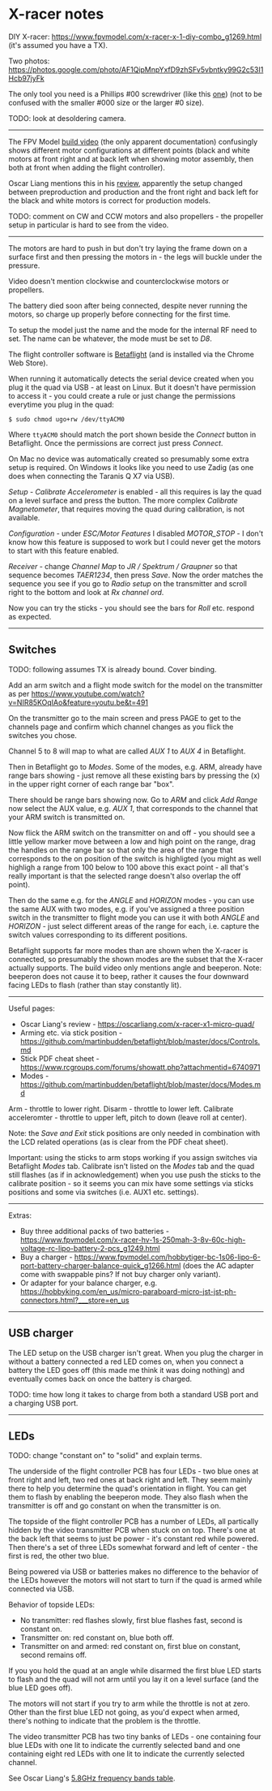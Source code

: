 X-racer notes
=============

DIY X-racer: <https://www.fpvmodel.com/x-racer-x-1-diy-combo_g1269.html> (it's assumed you have a TX).

Two photos: <https://photos.google.com/photo/AF1QipMnpYxfD9zhSFv5vbntky99G2c53I1Hcb97jyFk>

The only tool you need is a Phillips #00 screwdriver (like this [one](https://eustore.ifixit.com/en/Tools/Drivers-Wrenches/Phillips-00-Screwdriver-iFixit.html)) (not to be confused with the smaller #000 size or the larger #0 size).

TODO: look at desoldering camera.

---

The FPV Model [build video](https://www.youtube.com/watch?v=uFnxRmWBuGA) (the only apparent documentation) confusingly shows different motor configurations at different points (black and white motors at front right and at back left when showing motor assembly, then both at front when adding the flight controller).

Oscar Liang mentions this in his [review](https://oscarliang.com/x-racer-x1-micro-quad/), apparently the setup changed between preproduction and production and the front right and back left for the black and white motors is correct for production models.

TODO: comment on CW and CCW motors and also propellers - the propeller setup in particular is hard to see from the video.

---

The motors are hard to push in but don't try laying the frame down on a surface first and then pressing the motors in - the legs will buckle under the pressure.

Video doesn't mention clockwise and counterclockwise motors or propellers.

The battery died soon after being connected, despite never running the motors, so charge up properly before connecting for the first time.

To setup the model just the name and the mode for the internal RF need to set. The name can be whatever, the mode must be set to _D8_.

The flight controller software is [Betaflight](https://chrome.google.com/webstore/detail/betaflight-configurator/kdaghagfopacdngbohiknlhcocjccjao) (and is installed via the Chrome Web Store).

When running it automatically detects the serial device created when you plug it the quad via USB - at least on Linux. But it doesn't have permission to access it - you could create a rule or just change the permissions everytime you plug in the quad:

    $ sudo chmod ugo+rw /dev/ttyACM0

Where `ttyACM0` should match the port shown beside the _Connect_ button in Betaflight. Once the permissions are correct just press _Connect_.

On Mac no device was automatically created so presumably some extra setup is required. On Windows it looks like you need to use Zadig (as one does when connecting the Taranis Q X7 via USB).

_Setup_ - _Calibrate Accelerometer_ is enabled - all this requires is lay the quad on a level surface and press the button. The more complex _Calibrate Magnetometer_, that requires moving the quad during calibration, is not available.

_Configuration_ - under _ESC/Motor Features_ I disabled _MOTOR_STOP_ - I don't know how this feature is supposed to work but I could never get the motors to start with this feature enabled.

_Receiver_ - change _Channel Map_ to _JR / Spektrum / Graupner_ so that sequence becomes _TAER1234_, then press _Save_. Now the order matches the sequence you see if you go to _Radio setup_ on the transmitter and scroll right to the bottom and look at _Rx channel ord_.

Now you can try the sticks - you should see the bars for _Roll_ etc. respond as expected.

---

Switches
--------

TODO: following assumes TX is already bound. Cover binding.

Add an arm switch and a flight mode switch for the model on the transmitter as per <https://www.youtube.com/watch?v=NIR85KOqIAo&feature=youtu.be&t=491>

On the transmitter go to the main screen and press PAGE to get to the channels page and confirm which channel changes as you flick the switches you chose.

Channel 5 to 8 will map to what are called _AUX 1_ to _AUX 4_ in Betaflight.

Then in Betaflight go to _Modes_. Some of the modes, e.g. ARM, already have range bars showing - just remove all these existing bars by pressing the (x) in the upper right corner of each range bar "box".

There should be range bars showing now. Go to _ARM_ and click _Add Range_ now select the AUX value, e.g. _AUX 1_, that corresponds to the channel that your ARM switch is transmitted on.

Now flick the ARM switch on the transmitter on and off - you should see a little yellow marker move between a low and high point on the range, drag the handles on the range bar so that only the area of the range that corresponds to the on position of the switch is highligted (you might as well highligh a range from 100 below to 100 above this exact point - all that's really important is that the selected range doesn't also overlap the off point).

Then do the same e.g. for the _ANGLE_ and _HORIZON_ modes - you can use the same AUX with two modes, e.g. if you've assigned a three position switch in the transmitter to flight mode you can use it with both _ANGLE_ and _HORIZON_ - just select different areas of the range for each, i.e. capture the switch values corresponding to its different positions.

Betaflight supports far more modes than are shown when the X-racer is connected, so presumably the shown modes are the subset that the X-racer actually supports. The build video only mentions angle and beeperon. Note: beeperon does not cause it to beep, rather it causes the four downward facing LEDs to flash (rather than stay constantly lit).

---

Useful pages:

* Oscar Liang's review - <https://oscarliang.com/x-racer-x1-micro-quad/>
* Arming etc. via stick position - <https://github.com/martinbudden/betaflight/blob/master/docs/Controls.md>
* Stick PDF cheat sheet - <https://www.rcgroups.com/forums/showatt.php?attachmentid=6740971>
* Modes - <https://github.com/martinbudden/betaflight/blob/master/docs/Modes.md>

Arm - throttle to lower right.
Disarm - throttle to lower left.
Calibrate acceleromter - throttle to upper left, pitch to down (leave roll at center).

Note: the _Save and Exit_ stick positions are only needed in combination with the LCD related operations (as is clear from the PDF cheat sheet).

Important: using the sticks to arm stops working if you assign switches via Betaflight _Modes_ tab. Calibrate isn't listed on the _Modes_ tab and the quad still flashes (as if in acknowledgement) when you use push the sticks to the calibrate position - so it seems you can mix have some settings via sticks positions and some via switches (i.e. AUX1 etc. settings).

---

Extras:

* Buy three additional packs of two batteries - <https://www.fpvmodel.com/x-racer-hv-1s-250mah-3-8v-60c-high-voltage-rc-lipo-battery-2-pcs_g1249.html>
* Buy a charger - <https://www.fpvmodel.com/hobbytiger-bc-1s06-lipo-6-port-battery-charger-balance-quick_g1266.html> (does the AC adapter come with swappable pins? If not buy charger only variant).
* Or adapter for your balance charger, e.g. <https://hobbyking.com/en_us/micro-paraboard-micro-jst-jst-ph-connectors.html?___store=en_us>

---

USB charger
-----------

The LED setup on the USB charger isn't great. When you plug the charger in without a battery connected a red LED comes on, when you connect a battery the LED goes off (this made me think it was doing nothing) and eventually comes back on once the battery is charged.

TODO: time how long it takes to charge from both a standard USB port and a charging USB port.

---

LEDs
----

TODO: change "constant on" to "solid" and explain terms.

The underside of the flight controller PCB has four LEDs - two blue ones at front right and left, two red ones at back right and left. They seem mainly there to help you determine the quad's orientation in flight. You can get them to flash by enabling the beeperon mode. They also flash when the transmitter is off and go constant on when the transmitter is on.

The topside of the flight controller PCB has a number of LEDs, all partically hidden by the video transmitter PCB when stuck on on top. There's one at the back left that seems to just be power - it's constant red while powered. Then there's a set of three LEDs somewhat forward and left of center - the first is red, the other two blue.

Being powered via USB or batteries makes no difference to the behavior of the LEDs however the motors will not start to turn if the quad is armed while connected via USB.

Behavior of topside LEDs:

* No transmitter: red flashes slowly, first blue flashes fast, second is constant on.
* Transmitter on: red constant on, blue both off.
* Transmitter on and armed: red constant on, first blue on constant, second remains off.

If you you hold the quad at an angle while disarmed the first blue LED starts to flash and the quad will not arm until you lay it on a level surface (and the blue LED goes off).

The motors will not start if you try to arm while the throttle is not at zero. Other than the first blue LED not going, as you'd expect when armed, there's nothing to indicate that the problem is the throttle.

The video transmitter PCB has two tiny banks of LEDs - one containing four blue LEDs with one lit to indicate the currently selected band and one containing eight red LEDs with one lit to indicate the currently selected channel.

See Oscar Liang's [5.8GHz frequency bands table](https://oscarliang.com/5-8ghz-frequency-bands-b-e-f-different-brand/).
